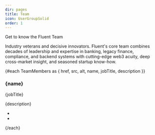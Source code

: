```yaml
---
dir: pages
title: Team
icon: UserGroupSolid
order: 1
---
```


<script>
  import { Img, Heading, P } from 'flowbite-svelte'
  import { 
    Section, 
    TeamWrapper, 
    TeamHeader, 
    TeamBody, 
    TeamItem, 
    Github, 
    Twitter
  } from 'flowbite-svelte-blocks';

  import TeamMembers from '$lib/data/TeamMembers';

  let imgClass = `
    w-full 
    grayscale
    hover:grayscale-0
    min-w-lg
    min-h-lg
    object-fill
    rounded-3xl 
  `;

  let divClass = ` 
    justify-center
    content-center
    items-center
    text-center
    bg-neutral
    rounded-lg
    shadow
    sm:flex
    dark:bg-base-100
    dark:border-gray-700
  `;

  let wrapperClass = `
    py-8
    px-4
    mx-auto
    min-w-full
    max-w-full
    lg:py-16
    lg:px-6
  `;
</script>

<Section name="team" class='relative py-6 sm:py-10 min-w-full'>
  <TeamWrapper divClass={wrapperClass}> 
    <TeamHeader>
      <div class="
      w-full 
      my-5 
      py-5
      px-10
      sm:px-5
      md:px-0
      text-3xl 
      xs:text-4xl 
      sm:text-6xl 
      md:text-6xl 
      lg:text-7xl 
      xl:text-8xl 
      font-semibold 
      font-basier 
      leading-[72px]
      text-center" slot="label">
        <span class="mr-0 text-black dark:text-white">
          Get to know the 
        </span>
        <span class="mr-0 text-base-50 dark:text-base-800"> 
          Fluent Team
        </span>
      </div>
      <div class="
      my-10
      py-0
      mx-1
      px-1
      lg:my-10 
      lg:py-10 
      lg:mx-60 
      lg:px-10 ">
        <P class="
        font-normal
        items-center
        content-center
        text-center
        justify-center
        text-gray-500
        mb-16
        text-md 
        xs:text-lg  
        sm:text-xl 
        md:text-2xl 
        dark:text-gray-400">
          <span class="text-black dark:text-neutral font-semibold font-neuehaas">
            Industry veterans and decisive innovators.
          </span>
          Fluent's core team combines decades of leadership 
          and expertise in banking, legacy finance, compliance, 
          and backend systems with cutting-edge web3 acuity, 
          deep cross-market insight, and seasoned startup know-how.
        </P> 
      </div>
    </TeamHeader>
    <div class="grid gap-6 xs:grid-cols-1 sm:grid-cols-2 md:grid-cols-3">
      {#each TeamMembers as { href, src, alt, name, jobTitle, description }}
        <div class="
        bg-white
        rounded-xl
        border
        border-gray-200
        shadow-sm
        dark:bg-gray-800
        dark:border-gray-700">
          <a {href}>
            <div class="
            p-9
            rounded-tl-lg  
            rounded-tr-lg   
            rounded-bl-none
            rounded-br-none">
              <Img {src} {alt} class={imgClass} />
            </div>
          </a>
          <div class="
          font-normal
          items-center
          content-center
          text-center
          justify-center
          px-5 
          pb-5">
            <h3 class="text-xl font-bold tracking-tight text-gray-900 dark:text-white">
              <a {href} class=""> 
                {name}
              </a>
            </h3>
            <span class="text-gray-500">
              {jobTitle} 
            </span>
            <p class="mt-3 mb-4 font-light text-gray-500 dark:text-gray-400">
              {description}
            </p>
            <ul class="
            font-normal
            items-center
            content-center
            text-center
            justify-center
            flex 
            space-x-4 
            sm:mt-0">
              <li>
                <Github href="https://github.com/Fluent-Finance" />
              </li>
              <li>
                <Twitter href="https://x.com/FluentDAO" />
              </li>
            </ul>
          </div>
        </div>
      {/each}
    </div>
  </TeamWrapper>
</Section>
